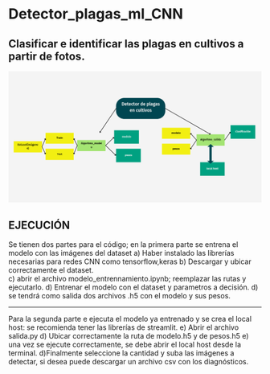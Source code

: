 # Detector_plagas_ml_CNN
## Clasificar e identificar las plagas en cultivos a partir de fotos.
![](https://github.com/alvaroOficial/Detector_plagas_ml_CNN/blob/main/esquema.png)
## EJECUCIÓN
Se tienen dos partes para el código; en la primera parte se entrena el modelo con las imágenes del dataset
 a) Haber instalado las librerías necesarias para redes CNN como tensorflow,keras
 b) Descargar y ubicar correctamente el dataset.<br>
 c) abrir el archivo modelo_entrennamiento.ipynb; reemplazar las rutas y ejecutarlo.
 d) Entrenar el modelo con el dataset y parametros a decisión.
 d) se tendrá como salida dos archivos .h5 con el modelo y sus pesos.

 --------------------------------------------------------------------------------
Para la segunda parte e ejecuta el modelo ya entrenado y se crea el local host:
 se recomienda tener las librerías de streamlit.
 e) Abrir el archivo salida.py
 d) Ubicar correctamente la ruta de modelo.h5 y de pesos.h5
 e) una vez se ejecute correctamente, se debe abrir el local host desde la terminal.
 d)Finalmente seleccione la cantidad y suba las imágenes a detectar, si desea puede descargar un archivo csv con los diagnósticos.

 
